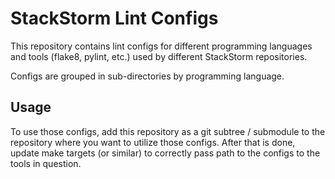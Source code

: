 # StackStorm Lint Configs

This repository contains lint configs for different programming languages and
tools (flake8, pylint, etc.) used by different StackStorm repositories.

Configs are grouped in sub-directories by programming language.

## Usage

To use those configs, add this repository as a git subtree / submodule to the
repository where you want to utilize those configs. After that is done, update
make targets (or similar) to correctly pass path to the configs to the tools
in question.
